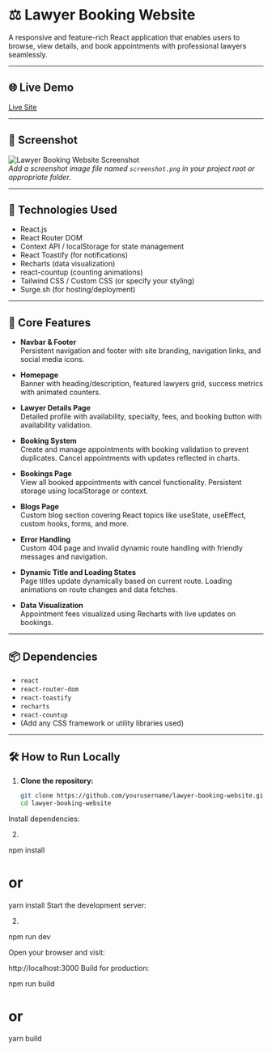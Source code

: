 # ⚖️ Lawyer Booking Website

A responsive and feature-rich React application that enables users to browse, view details, and book appointments with professional lawyers seamlessly.

---

## 🌐 Live Demo

[Live Site](http://law-bd.surge.sh/)

---

## 📸 Screenshot

![Lawyer Booking Website Screenshot](./lawyer.png)  
*Add a screenshot image file named `screenshot.png` in your project root or appropriate folder.*

---

## 🧰 Technologies Used

- React.js
- React Router DOM
- Context API / localStorage for state management
- React Toastify (for notifications)
- Recharts (data visualization)
- react-countup (counting animations)
- Tailwind CSS / Custom CSS (or specify your styling)
- Surge.sh (for hosting/deployment)

---

## 🚀 Core Features

- **Navbar & Footer**  
  Persistent navigation and footer with site branding, navigation links, and social media icons.

- **Homepage**  
  Banner with heading/description, featured lawyers grid, success metrics with animated counters.

- **Lawyer Details Page**  
  Detailed profile with availability, specialty, fees, and booking button with availability validation.

- **Booking System**  
  Create and manage appointments with booking validation to prevent duplicates. Cancel appointments with updates reflected in charts.

- **Bookings Page**  
  View all booked appointments with cancel functionality. Persistent storage using localStorage or context.

- **Blogs Page**  
  Custom blog section covering React topics like useState, useEffect, custom hooks, forms, and more.

- **Error Handling**  
  Custom 404 page and invalid dynamic route handling with friendly messages and navigation.

- **Dynamic Title and Loading States**  
  Page titles update dynamically based on current route. Loading animations on route changes and data fetches.

- **Data Visualization**  
  Appointment fees visualized using Recharts with live updates on bookings.

---

## 📦 Dependencies

- `react`
- `react-router-dom`
- `react-toastify`
- `recharts`
- `react-countup`
- (Add any CSS framework or utility libraries used)

---

## 🛠️ How to Run Locally

1. **Clone the repository:**

   ```bash
   git clone https://github.com/yourusername/lawyer-booking-website.git
   cd lawyer-booking-website
Install dependencies:

2.
npm install
# or
yarn install
Start the development server:

2.
npm run dev

Open your browser and visit:

http://localhost:3000
Build for production:

npm run build
# or
yarn build